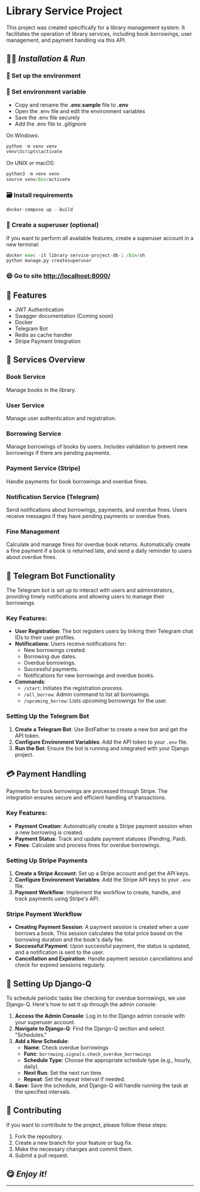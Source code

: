 
# Library Service Project

This project was created specifically for a library management system. It facilitates the operation of library services, including book borrowings, user management, and payment handling via this API.

## 👩‍💻 _Installation & Run_

### 🧠 Set up the environment

### 📝 Set environment variable

- Copy and rename the **.env.sample** file to **.env**
- Open the .env file and edit the environment variables
- Save the .env file securely
- Add the .env file to .gitignore

On Windows:
```python
python -m venv venv 
venv\Scripts\activate
```

On UNIX or macOS:
```python
python3 -m venv venv 
source venv/bin/activate
```

### 🗃️ Install requirements

```python
docker-compose up --build
```

### 👥 Create a superuser (optional)

If you want to perform all available features, create a superuser account in a new terminal:
```python
docker exec -it library-service-project-db-1 /bin/sh
python manage.py createsuperuser
```

### 😄 Go to site [http://localhost:8000/](http://localhost:8000/)


## 📰 Features

- JWT Authentication
-  Swagger documentation (Coming soon)
-  Docker
- Telegram Bot
- Redis as cache handler
-  Stripe Payment Integration


## 🚀 Services Overview

### Book Service

Manage books in the library.

### User Service

Manage user authentication and registration.

### Borrowing Service

Manage borrowings of books by users. Includes validation to prevent new borrowings if there are pending payments.

### Payment Service (Stripe)

Handle payments for book borrowings and overdue fines.

### Notification Service (Telegram)

Send notifications about borrowings, payments, and overdue fines. Users receive messages if they have pending payments or overdue fines.

### Fine Management

Calculate and manage fines for overdue book returns. Automatically create a fine payment if a book is returned late, and send a daily reminder to users about overdue fines.

## 📲 Telegram Bot Functionality

The Telegram bot is set up to interact with users and administrators, providing timely notifications and allowing users to manage their borrowings.

### Key Features:

- **User Registration**: The bot registers users by linking their Telegram chat IDs to their user profiles.
- **Notifications**: Users receive notifications for:
  - New borrowings created.
  - Borrowing due dates.
  - Overdue borrowings.
  - Successful payments.
  - Notifications for new borrowings and overdue books.
- **Commands**:
  - `/start`: Initiates the registration process.
  - `/all_borrow`: Admin command to list all borrowings.
  - `/upcoming_borrow`: Lists upcoming borrowings for the user.

### Setting Up the Telegram Bot

1. **Create a Telegram Bot**: Use BotFather to create a new bot and get the API token.
2. **Configure Environment Variables**: Add the API token to your `.env` file.
3. **Run the Bot**: Ensure the bot is running and integrated with your Django project.

## 💳 Payment Handling

Payments for book borrowings are processed through Stripe. The integration ensures secure and efficient handling of transactions.

### Key Features:

- **Payment Creation**: Automatically create a Stripe payment session when a new borrowing is created.
- **Payment Status**: Track and update payment statuses (Pending, Paid).
- **Fines**: Calculate and process fines for overdue borrowings.

### Setting Up Stripe Payments

1. **Create a Stripe Account**: Set up a Stripe account and get the API keys.
2. **Configure Environment Variables**: Add the Stripe API keys to your `.env` file.
3. **Payment Workflow**: Implement the workflow to create, handle, and track payments using Stripe's API.

### Stripe Payment Workflow

- **Creating Payment Session**: A payment session is created when a user borrows a book. This session calculates the total price based on the borrowing duration and the book's daily fee.
- **Successful Payment**: Upon successful payment, the status is updated, and a notification is sent to the user.
- **Cancellation and Expiration**: Handle payment session cancellations and check for expired sessions regularly.

## 🔄 Setting Up Django-Q

To schedule periodic tasks like checking for overdue borrowings, we use Django-Q. Here's how to set it up through the admin console:

1. **Access the Admin Console**: Log in to the Django admin console with your superuser account.
2. **Navigate to Django-Q**: Find the Django-Q section and select "Schedules."
3. **Add a New Schedule**:
   - **Name**: Check overdue borrowings
   - **Func**: `borrowing.signals.check_overdue_borrowings`
   - **Schedule Type**: Choose the appropriate schedule type (e.g., hourly, daily).
   - **Next Run**: Set the next run time.
   - **Repeat**: Set the repeat interval if needed.
4. **Save**: Save the schedule, and Django-Q will handle running the task at the specified intervals.

## 📝 Contributing

If you want to contribute to the project, please follow these steps:
1. Fork the repository.
2. Create a new branch for your feature or bug fix.
3. Make the necessary changes and commit them.
4. Submit a pull request.

## 😋 _Enjoy it!_

---
